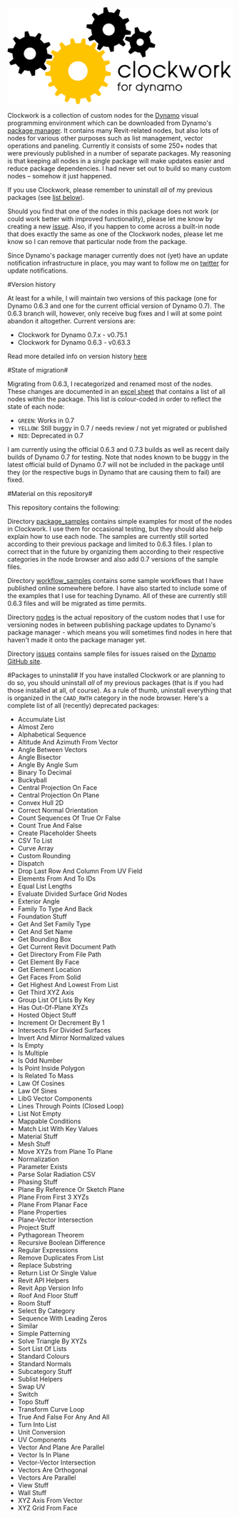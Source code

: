 ﻿![Image](clockwork-logo.png)

Clockwork is a collection of custom nodes for the [Dynamo](http://www.dynamobim.org) visual programming environment which can be downloaded from Dynamo's [package manager](http://www.dynamopackages.com). It contains many Revit-related nodes, but also lots of nodes for various other purposes such as list management, vector operations and paneling. Currently it consists of some 250+ nodes that were previously published in a number of separate packages. My reasoning is that keeping all nodes in a single package will make updates easier and reduce package dependencies. I had never set out to build so many custom nodes – somehow it just happened.

If you use Clockwork, please remember to uninstall *all* of my previous packages (see [list below](#packages-to-uninstall)).

Should you find that one of the nodes in this package does not work (or could work better with improved functionality), please let me know by creating a new [issue](https://github.com/CAAD-RWTH/ClockworkForDynamo/issues). Also, if you happen to come across a built-in node that does exactly the same as one of the Clockwork nodes, please let me know so I can remove that particular node from the package.

Since Dynamo's package manager currently does not (yet) have an update notification infrastructure in place, you may want to follow me on [twitter](https://twitter.com/a_dieckmann) for update notifications.

#Version history

At least for a while, I will maintain two versions of this package (one for Dynamo 0.6.3 and one for the current official version of Dynamo 0.7). The 0.6.3 branch will, however, only receive bug fixes and I will at some point abandon it altogether. Current versions are: 

- Clockwork for Dynamo 0.7.x - v0.75.1 
- Clockwork for Dynamo 0.6.3 - v0.63.3 

Read more detailed info on version history [here](VersionHistory.md) 

#State of migration#

Migrating from 0.6.3, I recategorized and renamed most of the nodes. These changes are documented in an [excel sheet](https://github.com/CAAD-RWTH/ClockworkForDynamo/raw/master/NodeList.xls) that contains a list of all nodes within the package. This list is colour-coded in order to reflect the state of each node:
- ```GREEN```: Works in 0.7
- ```YELLOW```: Still buggy in 0.7 / needs review / not yet migrated or published
- ```RED```: Deprecated in 0.7

I am currently using the official 0.6.3 and 0.7.3 builds as well as recent daily builds of Dynamo 0.7 for testing. Note that nodes known to be buggy in the latest official build of Dynamo 0.7 will not be included in the package until they (or the respective bugs in Dynamo that are causing them to fail) are fixed.

#Material on this repository#

This repository contains the following:

Directory [package_samples](package_samples) contains simple examples for most of the nodes in Clockwork. I use them for occasional testing, but they should also help explain how to use each node. The samples are currently still sorted according to their previous package and limited to 0.6.3 files. I plan to correct that in the future by organizing them according to their respective categories in the node browser and also add 0.7 versions of the sample files.

Directory [workflow_samples](workflow_samples) contains some sample workflows that I have published online somewhere before. I have also started to include some of the examples that I use for teaching Dynamo. All of these are currently still 0.6.3 files and will be migrated as time permits.

Directory [nodes](nodes) is the actual repository of the custom nodes that I use for versioning nodes in between publishing package updates to Dynamo's package manager - which means you will sometimes find nodes in here that haven't made it onto the package manager yet.

Directory [issues](issues) contains sample files for issues raised on the [Dynamo GitHub site](https://github.com/DynamoDS/Dynamo).

#Packages to uninstall#
If you have installed Clockwork or are planning to do so, you should uninstall *all* of my previous packages (that is if you had those installed at all, of course). As a rule of thumb, uninstall everything that is organized in the ```CAAD_RWTH``` category in the node browser. Here's a complete list of all (recently) deprecated packages:
- Accumulate List
- Almost Zero
- Alphabetical Sequence
- Altitude And Azimuth From Vector
- Angle Between Vectors
- Angle Bisector
- Angle By Angle Sum
- Binary To Decimal
- Buckyball
- Central Projection On Face
- Central Projection On Plane
- Convex Hull 2D
- Correct Normal Orientation
- Count Sequences Of True Or False
- Count True And False
- Create Placeholder Sheets
- CSV To List
- Curve Array
- Custom Rounding
- Dispatch
- Drop Last Row And Column From UV Field
- Elements From And To IDs
- Equal List Lengths
- Evaluate Divided Surface Grid Nodes
- Exterior Angle
- Family To Type And Back
- Foundation Stuff
- Get And Set Family Type
- Get And Set Name
- Get Bounding Box
- Get Current Revit Document Path
- Get Directory From File Path
- Get Element By Face
- Get Element Location
- Get Faces From Solid
- Get Highest And Lowest From List
- Get Third XYZ Axis
- Group List Of Lists By Key
- Has Out-Of-Plane XYZs
- Hosted Object Stuff
- Increment Or Decrement By 1
- Intersects For Divided Surfaces
- Invert And Mirror Normalized values
- Is Empty
- Is Multiple
- Is Odd Number
- Is Point Inside Polygon
- Is Related To Mass
- Law Of Cosines
- Law Of Sines
- LibG Vector Components
- Lines Through Points (Closed Loop)
- List Not Empty
- Mappable Conditions
- Match List With Key Values
- Material Stuff
- Mesh Stuff
- Move XYZs from Plane To Plane
- Normalization
- Parameter Exists
- Parse Solar Radiation CSV
- Phasing Stuff
- Plane By Reference Or Sketch Plane
- Plane From First 3 XYZs
- Plane From Planar Face
- Plane Properties
- Plane-Vector Intersection
- Project Stuff
- Pythagorean Theorem
- Recursive Boolean Difference
- Regular Expressions
- Remove Duplicates From List
- Replace Substring
- Return List Or Single Value
- Revit API Helpers
- Revit App Version Info
- Roof And Floor Stuff
- Room Stuff
- Select By Category
- Sequence With Leading Zeros
- Similar
- Simple Patterning
- Solve Triangle By XYZs
- Sort List Of Lists
- Standard Colours
- Standard Normals
- Subcategory Stuff
- Sublist Helpers
- Swap UV
- Switch
- Topo Stuff
- Transform Curve Loop
- True And False For Any And All
- Turn Into List
- Unit Conversion
- UV Components
- Vector And Plane Are Parallel
- Vector Is In Plane
- Vector-Vector Intersection
- Vectors Are Orthogonal
- Vectors Are Parallel
- View Stuff
- Wall Stuff
- XYZ Axis From Vector
- XYZ Grid From Face
